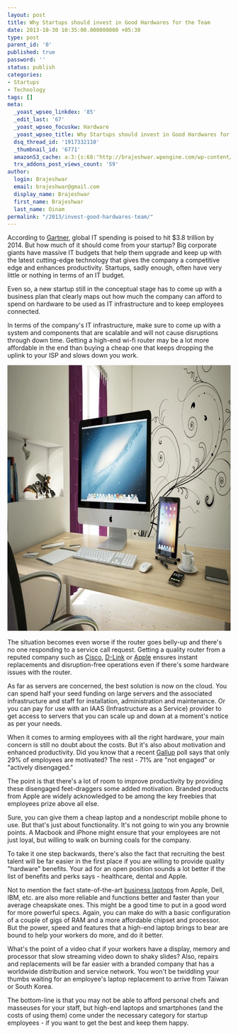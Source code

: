 ```yaml
---
layout: post
title: Why Startups should invest in Good Hardwares for the Team
date: 2013-10-30 10:35:00.000000000 +05:30
type: post
parent_id: '0'
published: true
password: ''
status: publish
categories:
- Startups
- Technology
tags: []
meta:
  _yoast_wpseo_linkdex: '85'
  _edit_last: '67'
  _yoast_wpseo_focuskw: Hardware
  _yoast_wpseo_title: Why Startups should invest in Good Hardwares for the Team
  dsq_thread_id: '1917332110'
  _thumbnail_id: '6771'
  amazonS3_cache: a:3:{s:68:"http://brajeshwar.wpengine.com/wp-content/uploads/apple-hardware.jpg";i:6748;s:65:"http://media.brajeshwar.com/wp-content/uploads/apple-hardware.jpg";i:6748;s:66:"https://media.brajeshwar.com/wp-content/uploads/apple-hardware.jpg";i:6748;}
  trx_addons_post_views_count: '59'
author:
  login: Brajeshwar
  email: brajeshwar@gmail.com
  display_name: Brajeshwar
  first_name: Brajeshwar
  last_name: Oinam
permalink: "/2013/invest-good-hardwares-team/"
---
```

<p>According to <a href="http://www.gartner.com/">Gartner</a>, global IT spending is poised to hit $3.8 trillion by 2014. But how much of it should come from your startup? Big corporate giants have massive IT budgets that help them upgrade and keep up with the latest cutting-edge technology that gives the company a competitive edge and enhances productivity. Startups, sadly enough, often have very little or nothing in terms of an IT budget. </p>
<p>Even so, a new startup still in the conceptual stage has to come up with a business plan that clearly maps out how much the company can afford to spend on hardware to be used as IT infrastructure and to keep employees connected.</p>
<p>In terms of the company's IT infrastructure, make sure to come up with a system and components that are scalable and will not cause disruptions through down time. Getting a high-end wi-fi router may be a lot more affordable in the end than buying a cheap one that keeps dropping the uplink to your ISP and slows down you work.</p>

<p><img src="/static/2013/10/apple-hardware.jpg" alt="Hardware" class="alignnone size-full wp-image-6748" width="1000" height="600" /></p>
<p>The situation becomes even worse if the router goes belly-up and there's no one responding to a service call request. Getting a quality router from a reputed company such as <a href="http://www.cisco.com/">Cisco</a>, <a href="http://www.dlink.com/">D-Link</a> or <a href="http://www.apple.com/">Apple</a> ensures instant replacements and disruption-free operations even if there's some hardware issues with the router.</p>
<p>As far as servers are concerned, the best solution is now on the cloud. You can spend half your seed funding on large servers and the associated infrastructure and staff for installation, administration and maintenance. Or you can pay for use with an IAAS (Infrastructure as a Service) provider to get access to servers that you can scale up and down at a moment's notice as per your needs.</p>
<p>When it comes to arming employees with all the right hardware, your main concern is still no doubt about the costs. But it's also about motivation and enhanced productivity. Did you know that a recent <a href="http://www.gallup.com/">Gallup</a> poll says that only 29% of employees are motivated? The rest - 71% are "not engaged" or "actively disengaged."</p>
<p>The point is that there's a lot of room to improve productivity by providing these disengaged feet-draggers some added motivation. Branded products from Apple are widely acknowledged to be among the key freebies that employees prize above all else. </p>
<p>Sure, you can give them a cheap laptop and a nondescript mobile phone to use. But that's just about functionality. It's not going to win you any brownie points. A Macbook and iPhone might ensure that your employees are not just loyal, but willing to walk on burning coals for the company.</p>
<p>To take it one step backwards, there's also the fact that recruiting the best talent will be far easier in the first place if you are willing to provide quality "hardware" benefits. Your ad for an open position sounds a lot better if the list of benefits and perks says - healthcare, dental and Apple.</p>
<p>Not to mention the fact state-of-the-art <a href="http://www.lasoo.com.au/category/notebook-laptop-computers.html">business laptops</a> from Apple, Dell, IBM, etc. are also more reliable and functions better and faster than your average cheapskate ones. This might be a good time to put in a good word for more powerful specs. Again, you can make do with a basic configuration of a couple of gigs of RAM and a more affordable chipset and processor. But the power, speed and features that a high-end laptop brings to bear are bound to help your workers do more, and do it better. </p>
<p>What's the point of a video chat if your workers have a display, memory and processor that slow streaming video down to shaky slides? Also, repairs and replacements will be far easier with a branded company that has a worldwide distribution and service network. You won't be twiddling your thumbs waiting for an employee's laptop replacement to arrive from Taiwan or South Korea.  </p>
<p>The bottom-line is that you may not be able to afford personal chefs and masseuses for your staff, but high-end laptops and smartphones (and the costs of using them) come under the necessary category for startup employees - if you want to get the best and keep them happy.</p>
